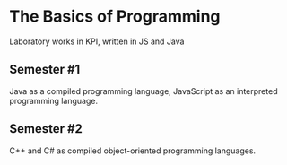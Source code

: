 # The Basics of Programming
Laboratory works in KPI, written in JS and Java

## Semester #1
Java as a compiled programming language, JavaScript as an interpreted programming language.

## Semester #2

C++ and C# as compiled object-oriented programming languages.
